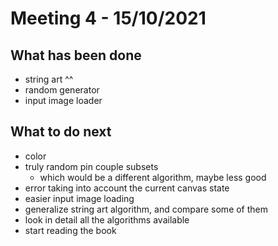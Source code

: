 
# Meeting 4 - 15/10/2021

## What has been done

- string art ^^
- random generator
- input image loader

## What to do next

- color
- truly random pin couple subsets
  - which would be a different algorithm, maybe less good
- error taking into account the current canvas state
- easier input image loading
- generalize string art algorithm, and compare some of them
- look in detail all the algorithms available
- start reading the book
